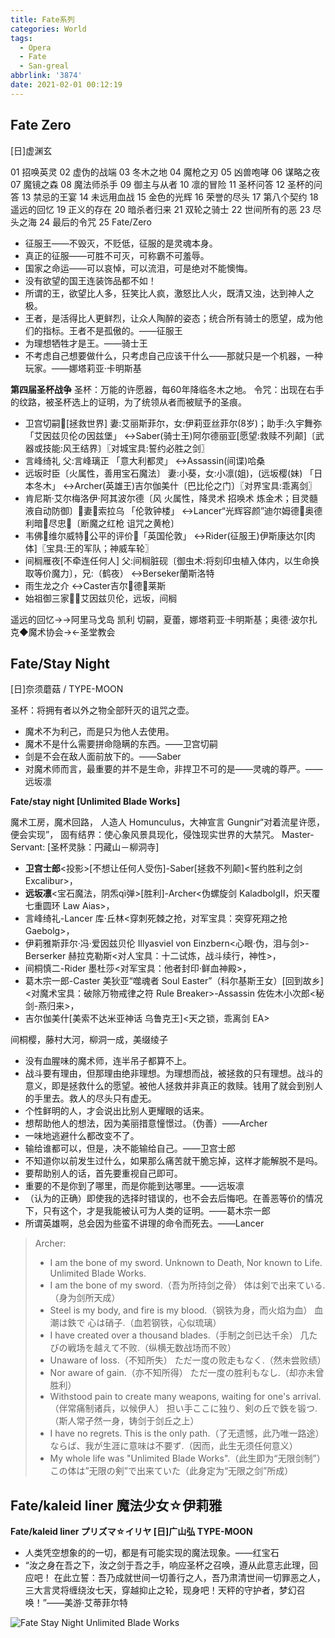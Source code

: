 ```yaml
---
title: Fate系列
categories: World
tags:
  - Opera
  - Fate
  - San-greal
abbrlink: '3874'
date: 2021-02-01 00:12:19
---
```


## Fate Zero 

[日]虚渊玄

01 招唤英灵 02 虚伪的战端 03 冬木之地 04 魔枪之刃 05 凶兽咆哮
06 谋略之夜 07 魔镜之森 08 魔法师杀手 09 御主与从者 10 凛的冒险
11 圣杯问答 12 圣杯的问答 13 禁忌的王宴 14 未远用血战 15 金色的光辉
16 荣誉的尽头 17 第八个契约 18 遥远的回忆 19 正义的存在 20 暗杀者归来
21 双轮之骑士 22 世间所有的恶 23 尽头之海 24 最后的令咒 25 Fate/Zero

+ 征服王——不毁灭，不贬低，征服的是灵魂本身。
+ 真正的征服——可胜不可灭，可称霸不可羞辱。
+ 国家之命运——可以哀悼，可以流泪，可是绝对不能懊悔。
+ 没有欲望的国王连装饰品都不如！
+ 所谓的王，欲望比人多，狂笑比人疯，激怒比人火，既清又浊，达到神人之极。
+ 王者，是活得比人更鲜烈，让众人陶醉的姿态；统合所有骑士的愿望，成为他们的指标。王者不是孤傲的。——征服王
+ 为理想牺牲才是王。——骑士王
+ 不考虑自己想要做什么，只考虑自己应该干什么——那就只是一个机器，一种玩家。——娜塔莉亚·卡明斯基

**第四届圣杯战争**
圣杯：万能的许愿器，每60年降临冬木之地。
令咒：出现在右手的纹路，被圣杯选上的证明，为了统领从者而被赋予的圣痕。

+ 卫宫切嗣[拯救世界] 妻:艾丽斯菲尔，女:伊莉亚丝菲尔(8岁)；助手:久宇舞弥 「艾因兹贝伦の因兹堡」
  ↔Saber(骑士王)阿尔德丽亚[愿望:救赎不列颠]〔武器或技能:风王结界〕〖对城宝具:誓约必胜之剑〗
+ 言峰绮礼 父:言峰璃正 「意大利都灵」
  ↔Assassin(间谍)哈桑
+ 远坂时臣〔火属性，善用宝石魔法〕 妻:小葵，女:小凛(姐)，(远坂樱(妹) 「日本冬木」
  ↔Archer(英雄王)吉尔伽美什〔巴比伦之门〕〖对界宝具:乖离剑〗
+ 肯尼斯·艾尔梅洛伊·阿其波尔德〔风 火属性，降灵术 招唤术 炼金术；目灵髓液自动防御〕妻索拉乌 「伦敦钟楼」
  ↔Lancer“光辉容颜”迪尔姆德奥德利暗尽忠〔断魔之红枪 诅咒之黄枪〕
+ 韦佛维尔威特公平的评价「英国伦敦」
  ↔Rider(征服王)伊斯康达尔[肉体]〖宝具:王的军队；神威车轮〗
+ 间榈雁夜[不牵连任何人] 父:间榈脏砚〔御虫术:将刻印虫植入体内，以生命换取等价魔力〕，兄:（鹤夜）
  ↔Berseker蘭斯洛特
+ 雨生龙之介
  ↔Caster吉尔德莱斯
+ 始祖御三家：艾因兹贝伦，远坂，间榈

遥远的回忆→→阿里马戈岛 凯利 切嗣，夏蕾，娜塔莉亚·卡明斯基；奥德·波尔扎克◆魔术协会→←圣堂教会

## Fate/Stay Night 

[日]奈须蘑菇 / TYPE-MOON

圣杯：将拥有者以外之物全部歼灭的诅咒之壶。

+ 魔术不为利己，而是只为他人去使用。
+ 魔术不是什么需要拼命隐瞒的东西。——卫宫切嗣
+ 剑是不会在敌人面前放下的。——Saber
+ 对魔术师而言，最重要的并不是生命，非捍卫不可的是——灵魂的尊严。——远坂凛

**Fate/stay night [Unlimited Blade Works]**

魔术工房，魔术回路，
人造人 Homunculus，大神宣言 Gungnir“对着流星许愿，便会实现”，
固有结界：使心象风景具现化，侵蚀现实世界的大禁咒。
Master-Servant: [圣杯灵脉：円藏山－柳洞寺]

+ **卫宫士郎**<投影>[不想让任何人受伤]-Saber[拯救不列颠]<誓约胜利之剑 Excalibur>，
+ **远坂凛**<宝石魔法，阴炁qì弹>[胜利]-Archer<伪螺旋剑 KaladbolgⅡ，炽天覆七重圆环 Law Aias>，
+ 言峰绮礼-Lancer 库·丘林<穿刺死棘之抢，对军宝具：突穿死翔之抢 Gaebolg>，
+ 伊莉雅斯菲尔·冯·爱因兹贝伦 Illyasviel von Einzbern<心眼·伪，泪与剑>-Berserker 赫拉克勒斯<对人宝具：十二试炼，战斗续行，神性>，
+ 间桐慎二-Rider 墨杜莎<对军宝具：他者封印·鲜血神殿>，
+ 葛木宗一郎-Caster 美狄亚“噬魂者 Soul Easter”（科尔基斯王女）[回到故乡]<对魔术宝具：破除万物戒律之符 Rule Breaker>-Assassin 佐佐木小次郎<秘剑-燕归来>，
+ 吉尔伽美什[美索不达米亚神话 乌鲁克王]<天之锁，乖离剑 EA>

间桐樱，藤村大河，柳洞一成，美缀绫子

+ 没有血腥味的魔术师，连半吊子都算不上。
+ 战斗要有理由，但那理由绝非理想。为理想而战，被拯救的只有理想。战斗的意义，即是拯救什么的愿望。被他人拯救并非真正的救赎。钱用了就会到别人的手里去。救人的尽头只有虚无。
+ 个性鲜明的人，才会说出比别人更耀眼的话来。
+ 想帮助他人的想法，因为美丽措意憧憬过。（伪善）——Archer
+ 一味地逃避什么都改变不了。
+ 输给谁都可以，但是，决不能输给自己。——卫宫士郎
+ 不知道你以前发生过什么，如果那么痛苦就干脆忘掉，这样才能解脱不是吗。
+ 要帮助别人的话，首先要重视自己即可。
+ 重要的不是你到了哪里，而是你能到达哪里。——远坂凛
+ （认为的正确）即使我的选择时错误的，也不会去后悔吧。在善恶等价的情况下，只有这个，才是我能被认可为人类的证明。——葛木宗一郎
+ 所谓英雄啊，总会因为些蛮不讲理的命令而死去。——Lancer

> Archer: 
> - I am the bone of my sword. Unknown to Death, Nor known to Life. Unlimited Blade Works.
> - I am the bone of my sword.（吾为所持剑之骨）
>   体は剣で出来ている.（身为剑所天成）
> - Steel is my body, and fire is my blood.（钢铁为身，而火焰为血）
>   血潮は鉄で 心は硝子.（血若钢铁，心似琉璃）
> - I have created over a thousand blades.（手制之剑已达千余）
>   几たびの戦场を越えて不败.（纵横无数战场而不败）
> - Unaware of loss.（不知所失）
>   ただ一度の败走もなく.（然未尝败绩）
> - Nor aware of gain.（亦不知所得）
>   ただ一度の胜利もなし.（却亦未曾胜利）
> - Withstood pain to create many weapons, waiting for one's arrival.（伴常痛制诸兵，以候伊人）
>   担い手ここに独り、剣の丘で鉄を锻つ.（斯人常孑然一身，铸剑于剑丘之上）
> - I have no regrets. This is the only path.（了无遗憾，此乃唯一路途）
>   ならば、我が生涯に意味は不要ず.（因而，此生无须任何意义）
> - My whole life was "Unlimited Blade Works".（此生即为“无限剑制”）
>   この体は”无限の剣”で出来ていた（此身定为“无限之剑”所成）

## Fate/kaleid liner 魔法少女☆伊莉雅

**Fate/kaleid liner プリズマ☆イリヤ  [日]广山弘 TYPE-MOON**

+ 人类凭空想象的的一切，都是有可能实现的魔法现象。——红宝石
+ “汝之身在吾之下，汝之剑于吾之手，响应圣杯之召唤，遵从此意志此理，回应吧！
  在此立誓：吾乃成就世间一切善行之人，吾乃肃清世间一切罪恶之人，
  三大言灵将缠绕汝七天，穿越抑止之轮，现身吧！天秤的守护者，梦幻召唤！”——美游·艾蒂菲尔特

![Fate Stay Night Unlimited Blade Works](https://cdn.jsdelivr.net/gh/sstian/images/blogimg/fate_stay_night_unlimited_blade_works.jpg)
